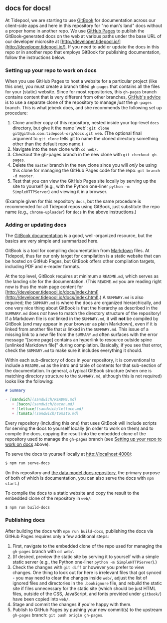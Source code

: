## docs for docs!

At Tidepool, we are starting to use [GitBook](https://www.gitbook.com/) for documentation across our client-side apps and here in this repository for "no man's land" docs without a proper home in another repo. We use [GitHub Pages](https://pages.github.com/) to publish the GitBook-generated docs on the web at various paths under the base URL of our developer microsite at [http://developer.tidepool.io/](http://developer.tidepool.io/). If you need to add or update the docs in this repo or in another repo that employs GitBook for publishing documentation, follow the instructions below.

### Setting up your repo to work on docs

When you use GitHub Pages to host a website for a particular project (like this one), you must create a branch titled `gh-pages` that contains all the files for your (static) website. Since for most repositories, this `gh-pages` branch contains content that is very different from other branches, [GitHub's advice](https://help.github.com/articles/creating-project-pages-manually/) is to use a separate clone of the repository to manage *just* the `gh-pages` branch. This is what jebeck does, and she recommends the following set up procedure:

1. Clone another copy of this repository, nested inside your top-level `docs` directory, but give it the name 'web': `git clone git@github.com:tidepool-org/docs.git web`. (The optional final argument to `git clone` tells git to name the cloned directory something other than the default repo name.)
1. Navigate into the new clone with `cd web/`.
1. Checkout the gh-pages branch in the new clone with `git checkout gh-pages`.
1. Delete the `master` branch in the new clone since you will *only* be using this clone for managing the GitHub Pages code for the repo: `git branch -d master`.
1. Test that you can view the GitHub Pages site locally by serving up the site to yourself (e.g., with the Python one-liner `python -m SimpleHTTPServer`) and viewing it in a browser.

(Example given for this repository `docs`, but the same procedure is recommended for all Tidepool repos using GitBook, just substitute the repo name (e.g., `chrome-uploader`) for `docs` in the above instructions.)

### Adding or updating docs

The [GitBook documentation](https://help.gitbook.com/) is a good, well-organized resource, but the basics are very simple and summarized here.

GitBook is a tool for compiling documentation from [Markdown](https://daringfireball.net/projects/markdown/) files. At Tidepool, thus far our only target for compilation is a static website that can be hosted on GitHub Pages, but GitBook offers other compilation targets, including PDF and e-reader formats.

At the top level, GitBook requires at minimum a `README.md`, which serves as the landing site for the documentation. (This `README.md` you are reading right now is thus the main page content for [http://developer.tidepool.io/docs/index.html](http://developer.tidepool.io/docs/index.html).) A `SUMMARY.md` is also required; the `SUMMARY.md` is where the docs are organized hierarchically, and one very nice thing about GitBook is that the hierarchy as described in the `SUMMARY.md` does *not* have to match the directory structure of the repository! If a Markdown file is *not* linked in the `SUMMARY.md`, it will **not** be compiled by GitBook (and may appear in your browser as plain Markdown), even if it is linked from another file that *is* linked in the `SUMMARY.md`. This issue of a missing link to a new file from the `SUMMARY.md` often surfaces with the error message "[some page] contains an hyperlink to resource outside spine [unlinked Markdown file]" during compilation. Basically, if you see that error, check the `SUMMARY.md` to make sure it includes everything it should.

Within each sub-directory of docs in your repository, it is conventional to include a `README.md` as the intro and table of contents for that sub-section of the documentation. In general, a typical GitBook structure (when one is matching directory structure to the `SUMMARY.md`, although this is not required) looks like the following:

```Markdown
# Summary

- [sandwich](sandwich/README.md)
   + [bacon](sandwich/bacon.md)
   + [lettuce](sandwich/lettuce.md)
   + [tomato](sandwich/tomato.md)

```

Every repository (including this one) that uses GitBook will include scripts for serving the docs to yourself locally (in order to work on them) and to compile the docs, copying the result into the embedded clone of the repository used to manage the `gh-pages` branch (see [Setting up your repo to work on docs](#setting-up-your-repo-to-work-on-docs) above).

To serve the docs to yourself locally at [http://localhost:4000/](http://localhost:4000/):

```bash
$ npm run serve-docs
```

(In this repository and [the data model docs repository](https://github.com/tidepool-org/data-model), the primary purpose of both of which is documentation, you can also serve the docs with `npm start`.)

To compile the docs to a static website and copy the result to the embedded clone of the repository in `web/`:

```bash
$ npm run build-docs
```

### Publishing docs

After building the docs with `npm run build-docs`, publishing the docs via GitHub Pages requires only a few additional steps:

1. First, navigate to the embedded clone of the repo used for managing the `gh-pages` branch with `cd web/`.
1. (If desired, preview the static site by serving it to yourself with a simple static server (e.g., the Python one-liner `python -m SimpleHTTPServer`).)
1. Check the changes with `git diff` or however you prefer to view changes. One thing to look out for here is irrelevant files that got synced - you may need to clear the changes inside `web/`, adjust the list of ignored files and directories in the `.bookignore` file, and rebuild the static site if files unnecessary for the static site (which should be just HTML files, outside of the CSS, JavaScript, and fonts provided under `gitbook/`) have been copied into `web/`.
1. Stage and commit the changes if you're happy with them.
1. Publish to GitHub Pages by pushing your new commit(s) to the upstream `gh-pages` branch: `git push origin gh-pages`.
